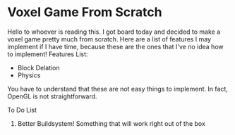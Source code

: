 # Voxel Game From Scratch

Hello to whoever is reading this. I got board today and decided to make a voxel game pretty much from scratch.
Here are a list of features I may implement if I have time, because these are the ones that I've no idea how to implement! 
Features List:

- Block Delation
- Physics 

You have to understand that these are not easy things to implement. In fact, OpenGL is not straightforward.

To Do List 

1. Better Buildsystem! Something that will work right out of the box
